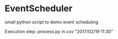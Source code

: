 # EventScheduler
small python script to demo event scheduling

Execution step:
process.py in.csv "2017/02/19 11:30"
